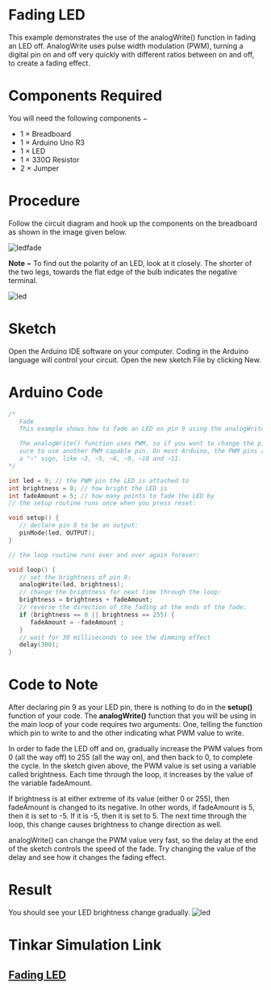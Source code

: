 # Fading LED

This example demonstrates the use of the analogWrite() function in fading an LED off. AnalogWrite uses pulse width modulation (PWM), turning a digital pin on and off very quickly with different ratios between on and off, to create a fading effect.
# Components Required

You will need the following components −

- 1 × Breadboard
- 1 × Arduino Uno R3
- 1 × LED
- 1 × 330Ω Resistor
- 2 × Jumper

# Procedure

Follow the circuit diagram and hook up the components on the breadboard as shown in the image given below.

![ledfade](https://i.imgur.com/ODYpl1y.png)

**Note −** To find out the polarity of an LED, look at it closely. The shorter of the two legs, towards the flat edge of the bulb indicates the negative terminal.

![led](https://i.imgur.com/1CQ4e6c.png)

# Sketch

Open the Arduino IDE software on your computer. Coding in the Arduino language will control your circuit. Open the new sketch File by clicking New.

# Arduino Code

```c++
/*
   Fade
   This example shows how to fade an LED on pin 9 using the analogWrite() function.

   The analogWrite() function uses PWM, so if you want to change the pin you're using, be
   sure to use another PWM capable pin. On most Arduino, the PWM pins are identified with
   a "~" sign, like ~3, ~5, ~6, ~9, ~10 and ~11.
*/

int led = 9; // the PWM pin the LED is attached to
int brightness = 0; // how bright the LED is
int fadeAmount = 5; // how many points to fade the LED by
// the setup routine runs once when you press reset:

void setup() {
   // declare pin 9 to be an output:
   pinMode(led, OUTPUT);
}

// the loop routine runs over and over again forever:

void loop() {
   // set the brightness of pin 9:
   analogWrite(led, brightness);
   // change the brightness for next time through the loop:
   brightness = brightness + fadeAmount;
   // reverse the direction of the fading at the ends of the fade:
   if (brightness == 0 || brightness == 255) {
      fadeAmount = -fadeAmount ;
   }
   // wait for 30 milliseconds to see the dimming effect
   delay(300);
}
```

# Code to Note

After declaring pin 9 as your LED pin, there is nothing to do in the **setup()** function of your code. The **analogWrite()** function that you will be using in the main loop of your code requires two arguments: One, telling the function which pin to write to and the other indicating what PWM value to write.

In order to fade the LED off and on, gradually increase the PWM values from 0 (all the way off) to 255 (all the way on), and then back to 0, to complete the cycle. In the sketch given above, the PWM value is set using a variable called brightness. Each time through the loop, it increases by the value of the variable fadeAmount.

If brightness is at either extreme of its value (either 0 or 255), then fadeAmount is changed to its negative. In other words, if fadeAmount is 5, then it is set to -5. If it is -5, then it is set to 5. The next time through the loop, this change causes brightness to change direction as well.

analogWrite() can change the PWM value very fast, so the delay at the end of the sketch controls the speed of the fade. Try changing the value of the delay and see how it changes the fading effect.

# Result

You should see your LED brightness change gradually.
![led](https://i.imgur.com/MfBKcxC.gif)

# Tinkar Simulation Link

## [Fading LED](https://www.tinkercad.com/things/iCmmbPUwUVk-led-fade)
